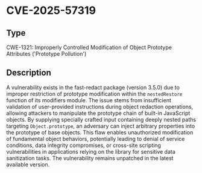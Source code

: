 # CVE-2025-57319

## Type
CWE-1321: Improperly Controlled Modification of Object Prototype Attributes ('Prototype Pollution')

## Description
A vulnerability exists in the fast-redact package (version 3.5.0) due to improper restriction of prototype modification within the `nestedRestore` function of its modifiers module. The issue stems from insufficient validation of user-provided instructions during object redaction operations, allowing attackers to manipulate the prototype chain of built-in JavaScript objects. By supplying specially crafted input containing deeply nested paths targeting `Object.prototype`, an adversary can inject arbitrary properties into the prototype of base objects. This flaw enables unauthorized modification of fundamental object behaviors, potentially leading to denial of service conditions, data integrity compromises, or cross-site scripting vulnerabilities in applications relying on the library for sensitive data sanitization tasks. The vulnerability remains unpatched in the latest available version.
